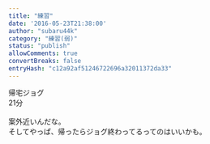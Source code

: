 ```yaml
---
title: "練習"
date: '2016-05-23T21:38:00'
author: "subaru44k"
category: "練習(弱)"
status: "publish"
allowComments: true
convertBreaks: false
entryHash: "c12a92af51246722696a32011372da33"
---
```

帰宅ジョグ<br>
21分<br>
<br>
案外近いんだな。<br>
そしてやっぱ、帰ったらジョグ終わってるってのはいいかも。
